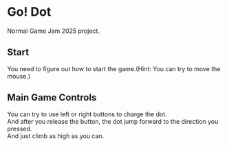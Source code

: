 Go! Dot
===
Normal Game Jam 2025 project.

## Start
You need to figure out how to start the game.(Hint: You can try to move the mouse.)
## Main Game Controls
You can try to use left or right buttons to charge the dot.\
And after you release the button, the dot jump forward to the direction you pressed.\
And just climb as high as you can.
